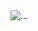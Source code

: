 <img src="https://tecnasau.tecnasa.com/wp-content/uploads/2020/04/AI-900T00-Microsoft-Azure-Fundamentos-de-IA.jpg" class="card-img-top" alt="...">
